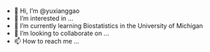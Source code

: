 - 👋 Hi, I’m @yuxianggao
- 👀 I’m interested in ...
- 🌱 I’m currently learning Biostatistics in the University of Michigan
- 💞️ I’m looking to collaborate on ...
- 📫 How to reach me ... 

<!---
yuxianggao/yuxianggao is a ✨ special ✨ repository because its `README.md` (this file) appears on your GitHub profile.
You can click the Preview link to take a look at your changes.
--->
